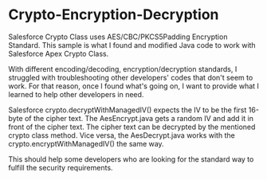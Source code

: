 # Crypto-Encryption-Decryption
Salesforce Crypto Class uses AES/CBC/PKCS5Padding Encryption Standard.  This sample is what I found and modified Java code to work with Salesforce Apex Crypto Class.

With different encoding/decoding, encryption/decryption standards, I struggled with troubleshooting other developers' codes that don't seem to work.  For that reason, once I found what's going on, I want to provide what I learned to help other developers in need.

Salesforce crypto.decryptWithManagedIV() expects the IV to be the first 16-byte of the cipher text.  The AesEncrypt.java gets a random IV and add it in front of the cipher text.  The cipher text can be decrypted by the mentioned crypto class method.  Vice versa, the AesDecrypt.java works with the crypto.encryptWithManagedIV() the same way.

This should help some developers who are looking for the standard way to fulfill the security requirements.
